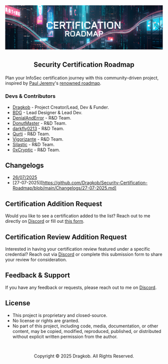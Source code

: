 <h1 align="center">
<span title="AI-Generated | Generated with Google Gemini."><img src="https://github.com/Dragkob/Security-Certification-Roadmap/blob/main/Media/banner.png" /></span>
</h1>

## <p align="center">Security Certification Roadmap</p>

Plan your InfoSec certification journey with this community-driven project, inspired by [Paul Jeremy](https://pauljerimy.com/)'s [renowned roadmap](https://github.com/PaulJerimy/SecCertRoadmapHTML).

### Devs & Contributors

- [Dragkob](https://dragkob.com) - Project Creator/Lead, Dev & Funder.
- [BDG](https://bitsdigitalagency.com/) - Lead Designer & Lead Dev.
- [DenialAndError](https://tryhackme.com/p/DenialAndError) - R&D Team.
- [DonutMaster](https://donutmaster.github.io/) - R&D Team.
- [darkfly0213](https://github.com/darkfly02131) - R&D Team.
- [Qurti](https://github.com/QurtiDev) - R&D Team.
- [Vigorizante](https://tryhackme.com/p/Vigorizante) - R&D Team.
- [Silastic](https://github.com/Silas-Xeransis) - R&D Team.
- [0xCryptic](https://www.linkedin.com/in/joaquin-ocampo26/) - R&D Team.

## Changelogs
- [26/07/2025](https://github.com/Dragkob/Security-Certification-Roadmap/blob/main/Changelogs/26-07-2025.md)
- [27-07-2025][https://github.com/Dragkob/Security-Certification-Roadmap/blob/main/Changelogs/27-07-2025.md]

## Certification Addition Request
Would you like to see a certification added to the list? Reach out to me directly on [Discord](https://discord.com/invite/vsUnG6EGku) or fill out [this form](https://forms.gle/Mawf3SZCpDGjQ6ft5).

## Certification Review Addition Request
Interested in having your certification review featured under a specific credential? Reach out via [Discord](https://discord.com/invite/vsUnG6EGku) or complete this submission form to share your review for consideration.

## Feedback & Support

If you have any feedback or requests, please reach out to me on [Discord](https://discord.com/invite/vsUnG6EGku).

## License
- This project is proprietary and closed-source.
- No license or rights are granted.
- No part of this project, including code, media, documentation, or other content, may be copied, modified, reproduced, published, or distributed without explicit written permission from the author.
<br />
<p align="center">Copyright © 2025 Dragkob. All Rights Reserved.</p>
